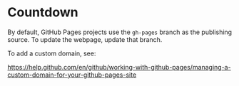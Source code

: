 # Countdown

By default, GitHub Pages projects use the `gh-pages` branch as the publishing source. To update the webpage, update that branch.

To add a custom domain, see:

https://help.github.com/en/github/working-with-github-pages/managing-a-custom-domain-for-your-github-pages-site
